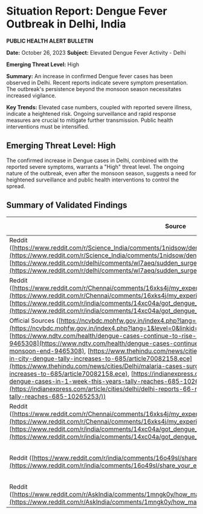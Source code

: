 # Situation Report: Dengue Fever Outbreak in Delhi, India

**PUBLIC HEALTH ALERT BULLETIN**

**Date:** October 26, 2023
**Subject:** Elevated Dengue Fever Activity - Delhi

**Emerging Threat Level:** High

**Summary:** An increase in confirmed Dengue fever cases has been observed in Delhi. Recent reports indicate severe symptom presentation. The outbreak's persistence beyond the monsoon season necessitates increased vigilance.

**Key Trends:** Elevated case numbers, coupled with reported severe illness, indicate a heightened risk. Ongoing surveillance and rapid response measures are crucial to mitigate further transmission. Public health interventions must be intensified.

## Emerging Threat Level: High

The confirmed increase in Dengue cases in Delhi, combined with the reported severe symptoms, warrants a "High" threat level. The ongoing nature of the outbreak, even after the monsoon season, suggests a need for heightened surveillance and public health interventions to control the spread.

## Summary of Validated Findings

| Source | Location | Key Finding |
|---|---|---|
| Reddit ([https://www.reddit.com/r/Science_India/comments/1nidsow/dengue_fever_more_than_45000_cases_reported_in/](https://www.reddit.com/r/Science_India/comments/1nidsow/dengue_fever_more_than_45000_cases_reported_in/), [https://www.reddit.com/r/delhi/comments/wl7aeq/sudden_surge_of_fever_wave_in_delhi_and_ncr/](https://www.reddit.com/r/delhi/comments/wl7aeq/sudden_surge_of_fever_wave_in_delhi_and_ncr/)) | Delhi | Rise in fever and Dengue cases. |
| Reddit ([https://www.reddit.com/r/Chennai/comments/16xks4j/my_experience_with_dengue_and_how_it_made_me_feel/](https://www.reddit.com/r/Chennai/comments/16xks4j/my_experience_with_dengue_and_how_it_made_me_feel/), [https://www.reddit.com/r/india/comments/14xc04a/got_dengue_need_some_advice/](https://www.reddit.com/r/india/comments/14xc04a/got_dengue_need_some_advice/)) | Delhi | Rise in fever and Dengue cases. |
| Official Sources ([https://ncvbdc.mohfw.gov.in/index4.php?lang=1&level=0&linkid=431&lid=3715](https://ncvbdc.mohfw.gov.in/index4.php?lang=1&level=0&linkid=431&lid=3715), [https://www.ndtv.com/health/dengue-cases-continue-to-rise-in-parts-of-delhi-ncr-despite-monsoon-end-9465308](https://www.ndtv.com/health/dengue-cases-continue-to-rise-in-parts-of-delhi-ncr-despite-monsoon-end-9465308), [https://www.thehindu.com/news/cities/Delhi/malaria-cases-surge-past-300-mark-in-city-dengue-tally-increases-to-685/article70082158.ece](https://www.thehindu.com/news/cities/Delhi/malaria-cases-surge-past-300-mark-in-city-dengue-tally-increases-to-685/article70082158.ece), [https://indianexpress.com/article/cities/delhi/delhi-reports-66-new-dengue-cases-in-1-week-this-years-tally-reaches-685-10265253/](https://indianexpress.com/article/cities/delhi/delhi-reports-66-new-dengue-cases-in-1-week-this-years-tally-reaches-685-10265253/)) | Delhi | Confirmed rise in Dengue cases. |
| Reddit ([https://www.reddit.com/r/Chennai/comments/16xks4j/my_experience_with_dengue_and_how_it_made_me_feel/](https://www.reddit.com/r/Chennai/comments/16xks4j/my_experience_with_dengue_and_how_it_made_me_feel/), [https://www.reddit.com/r/india/comments/14xc04a/got_dengue_need_some_advice/](https://www.reddit.com/r/india/comments/14xc04a/got_dengue_need_some_advice/)) | Delhi | Reports of Dengue symptoms. |
| Reddit ([https://www.reddit.com/r/india/comments/16o49sl/share_your_experience_with_dengue/](https://www.reddit.com/r/india/comments/16o49sl/share_your_experience_with_dengue/)) | Delhi | Information on treatment and medication. |
| Reddit ([https://www.reddit.com/r/AskIndia/comments/1mngk0y/how_many_of_you_suffering_from_cold_cough_and/](https://www.reddit.com/r/AskIndia/comments/1mngk0y/how_many_of_you_suffering_from_cold_cough_and/)) | Delhi | Seasonal increase in cases. |